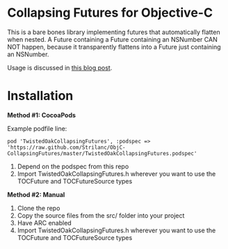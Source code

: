 Collapsing Futures for Objective-C
==================================

This is a bare bones library implementing futures that automatically flatten when nested. A Future containing a Future containing an NSNumber CAN NOT happen, because it transparently flattens into a Future just containing an NSNumber.

Usage is discussed in [this blog post](http://twistedoakstudios.com/blog/Post7149_collapsing-futures-in-objective-c).

Installation
============

**Method #1: CocoaPods**

Example podfile line:

    pod 'TwistedOakCollapsingFutures', :podspec => 'https://raw.github.com/Strilanc/ObjC-CollapsingFutures/master/TwistedOakCollapsingFutures.podspec'

1. Depend on the podspec from this repo
2. Import TwistedOakCollapsingFutures.h wherever you want to use the TOCFuture and TOCFutureSource types

**Method #2: Manual**

1. Clone the repo
2. Copy the source files from the src/ folder into your project
3. Have ARC enabled
4. Import TwistedOakCollapsingFutures.h wherever you want to use the TOCFuture and TOCFutureSource types
